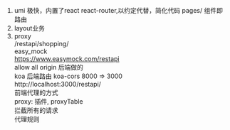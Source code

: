 1. umi 极快，内置了react react-router,以约定代替，简化代码 pages/ 组件即路由
2. layout业务
3. proxy <br>
    /restapi/shopping/   <br>
    easy_mock <br>
    https://www.easymock.com/restapi <br>
    allow all origin 后端做的 <br>
    koa 后端路由 koa-cors 8000 => 3000 <br>
    http://localhost:3000/restapi/ <br>
    前端代理的方式 <br>
    proxy: 插件, proxyTable <br>
    拦截所有的请求 <br>
    代理规则 <br>

